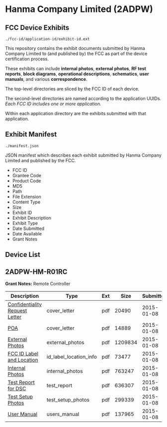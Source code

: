 # Hanma Company Limited (2ADPW)
## FCC Device Exhibits

```
./fcc-id/application-id/exhibit-id.ext
```

This repository contains the exhibit documents submitted by Hanma Company Limited to (and published by) the FCC as part of the device certification process.

These exhibits can include **internal photos**, **external photos**, **RF test reports**, **block diagrams**, **operational descriptions**, **schematics**, **user manuals**, and various **correspondence**.

The top-level directories are sliced by the FCC ID of each device.

The second-level directories are named according to the application UUIDs. *Each FCC ID includes one or more application.*

Within each application directory are the exhibits submitted with that application. 

## Exhibit Manifest

```
./manifest.json
```

JSON manifest which describes each exhibit submitted by Hanma Company Limited and published by the FCC.

- FCC ID
- Grantee Code
- Product Code
- MD5
- Path
- File Extension
- Content Type
- Size
- Exhibit ID
- Exhibit Description
- Exhibit Type
- Date Submitted
- Date Available
- Grant Notes

## Device List
## 2ADPW-HM-R01RC
**Grant Notes:** Remote Controller

| Description | Type | Ext | Size | Submitted | Available |
| ----------- | ---- | --- | ---- | --------- | --------- |
| [Confidentiality Request Letter](2ADPW-HM-R01RC/c532f296076029563ccc1c88dbef357f/2495124.pdf) | cover_letter | pdf | 20490 | 2015-01-08 | 2015-01-08 |
| [POA](2ADPW-HM-R01RC/c532f296076029563ccc1c88dbef357f/2495125.pdf) | cover_letter | pdf | 14889 | 2015-01-08 | 2015-01-08 |
| [External Photos](2ADPW-HM-R01RC/c532f296076029563ccc1c88dbef357f/2495126.pdf) | external_photos | pdf | 1209834 | 2015-01-08 | 2015-01-08 |
| [FCC ID Label and Location](2ADPW-HM-R01RC/c532f296076029563ccc1c88dbef357f/2495128.pdf) | id_label_location_info | pdf | 73477 | 2015-01-08 | 2015-01-08 |
| [Internal Photos](2ADPW-HM-R01RC/c532f296076029563ccc1c88dbef357f/2495127.pdf) | internal_photos | pdf | 763247 | 2015-01-08 | 2015-01-08 |
| [Test Report for DSC](2ADPW-HM-R01RC/c532f296076029563ccc1c88dbef357f/2495130.pdf) | test_report | pdf | 636307 | 2015-01-08 | 2015-01-08 |
| [Test Setup Photos](2ADPW-HM-R01RC/c532f296076029563ccc1c88dbef357f/2495129.pdf) | test_setup_photos | pdf | 299339 | 2015-01-08 | 2015-01-08 |
| [User Manual](2ADPW-HM-R01RC/c532f296076029563ccc1c88dbef357f/2495131.pdf) | users_manual | pdf | 137965 | 2015-01-08 | 2015-01-08 |
